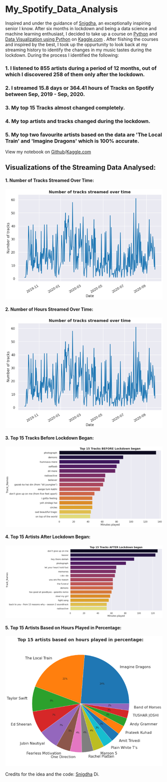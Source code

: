 # My_Spotify_Data_Analysis
Inspired and under the guidance of [Snigdha](https://github.com/Sniggdhaa/Me-Music-and-I), an exceptionally inspiring senior I know.
After six months in lockdown and being a data science and machine learning enthusiast, I decided to take up a course on [Python](https://www.kaggle.com/learn/python) and [Data Visualization using Python](https://www.kaggle.com/learn/data-visualization) on [Kaggle.com](https://www.kaggle.com/) . After fiishing the courses and inspired by the best, I took up the oppurtunity to look back at my streaming history to identify the changes in my music tastes during the lockdown. 
During the process I identified the following:  
### 1. I listened to 855 artists during a period of 12 months, out of which I discovered 258 of them only after the lockdown.
### 2. I streamed 15.8 days or 364.41 hours of Tracks on Spotify between Sep, 2019 - Sep, 2020.
### 3. My top 15 Tracks almost changed completely. 
### 4. My top artists and tracks changed during the lockdown.
### 5. My top two favourite artists based on the data are 'The Local Train' and 'Imagine Dragons' which is 100% accurate.

View my notebook on [Github](https://github.com/AkshetPatel/My_Spotify_Data_Analysis/blob/master/my-spotify-streamingdata-analysis.ipynb)/[Kaggle.com](https://www.kaggle.com/akshetpatel/my-spotify-streamingdata-analysis)
## Visualizations of the Streaming Data Analysed:
#### 1. Number of Tracks Streamed Over Time:
![](/Images_of_Visualized_Data/Number%20of%20Tracks%20Streamed%20Over%20Time.png)
<!-- ![](https://github.com/akshetP/My_Spotify_Data_Analysis/blob/main/Images_of_Visualized_Data/Number%20of%20Tracks%20Streamed%20Over%20Time.png) -->

#### 2. Number of Hours Streamed Over Time:
![](/Images_of_Visualized_Data/Number%20of%20Tracks%20Streamed%20Over%20Time.png)
<!-- ![](https://github.com/akshetP/My_Spotify_Data_Analysis/blob/main/Images_of_Visualized_Data/Number%20of%20Hours%20Streamed%20Over%20Time.png) -->

#### 3. Top 15 Tracks Before Lockdown Began:
![](/Images_of_Visualized_Data/Top%2015%20Tracks%20Before%20Lockdown%20Began.png)
<!-- ![](https://github.com/AkshetPatel/My_Spotify_Data_Analysis/blob/master/Images_of_Visualized_Data/Top%2015%20Tracks%20Before%20Lockdown%20Began.png) -->

#### 4. Top 15 Artists After Lockdown Began:
![](/Images_of_Visualized_Data/Top%2015%20Tracks%20After%20Lockdown%20began.png)
<!-- ![](https://github.com/AkshetPatel/My_Spotify_Data_Analysis/blob/master/Images_of_Visualized_Data/Top%2015%20Tracks%20After%20Lockdown%20began.png) -->

#### 5. Top 15 Artists Based on Hours Played in Percentage:
![](/Images_of_Visualized_Data/Top%2015%20Artists%20Based%20on%20Hours%20Played%20in%20Percentage.png)
<!-- ![](https://github.com/AkshetPatel/My_Spotify_Data_Analysis/blob/master/Images_of_Visualized_Data/Top%2015%20Artists%20Based%20on%20Hours%20Played%20in%20Percentage.png) -->

Credits for the idea and the code: [Snigdha](https://github.com/Sniggdhaa) Di. 

